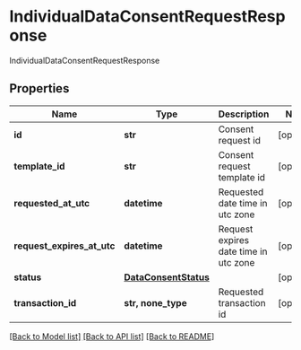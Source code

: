 # IndividualDataConsentRequestResponse

IndividualDataConsentRequestResponse

## Properties
Name | Type | Description | Notes
------------ | ------------- | ------------- | -------------
**id** | **str** | Consent request id | [optional] 
**template_id** | **str** | Consent request template id | [optional] 
**requested_at_utc** | **datetime** | Requested date time in utc zone | [optional] 
**request_expires_at_utc** | **datetime** | Request expires date time in utc zone | [optional] 
**status** | [**DataConsentStatus**](DataConsentStatus.md) |  | [optional] 
**transaction_id** | **str, none_type** | Requested transaction id | [optional] 

[[Back to Model list]](../README.md#documentation-for-models) [[Back to API list]](../README.md#documentation-for-api-endpoints) [[Back to README]](../README.md)


